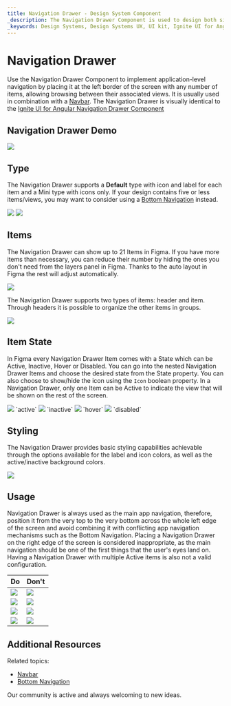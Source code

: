 ```yaml
---
title: Navigation Drawer - Design System Component
_description: The Navigation Drawer Component is used to design both simple and complex application-level navigations. 
_keywords: Design Systems, Design Systems UX, UI kit, Ignite UI for Angular, Angular, Angular Design System, Design Kits for Angular, Figma, Figma to Angular, Export code from Figma, Figma HTML, Figma to HTML, Figma UI kits
---
```


# Navigation Drawer

Use the Navigation Drawer Component to implement application-level navigation by placing it at the left border of the screen with any number of items, allowing browsing between their associated views. It is usually used in combination with a [Navbar](navbar.md). The Navigation Drawer is visually identical to the [Ignite UI for Angular Navigation Drawer Component](https://www.infragistics.com/products/ignite-ui-angular/angular/components/navdrawer.html)

## Navigation Drawer Demo

<img class="responsive-img" src="../images/nav-drawer_demo.png" srcset="../images/nav-drawer_demo@2x.png 2x" />

## Type

The Navigation Drawer supports a **Default** type with icon and label for each item and a Mini type with icons only. If your design contains five or less items/views, you may want to consider using a [Bottom Navigation](bottom-nav.md) instead.

<img class="responsive-img" src="../images/nav-drawer_default.png" srcset="../images/nav-drawer_default@2x.png 2x" />
<img class="responsive-img" src="../images/nav-drawer_mini.png" srcset="../images/nav-drawer_mini@2x.png 2x" />

## Items

The Navigation Drawer can show up to 21 Items in Figma. If you have more items than necessary, you can reduce their number by hiding the ones you don't need from the layers panel in Figma. Thanks to the auto layout in Figma the rest will adjust automatically.

<img class="responsive-img" src="../images/nav-drawer_default.png" srcset="../images/nav-drawer_default@2x.png 2x" />
<div class="divider--half"></div>
<div class="divider--half"></div>
<div class="divider--half"></div>

The Navigation Drawer supports two types of items: header and item. Through headers it is possible to organize the other items in groups.

<img class="responsive-img" src="../images/nav-drawer_item_and_header.png" srcset="../images/nav-drawer_default@2x.png 2x" />


## Item State

In Figma every Navigation Drawer Item comes with a State which can be Active, Inactive, Hover or Disabled. You can go into the nested Navigation Drawer Items and choose the desired state from the State property. You can also choose to show/hide the icon using the `Icon` boolean property. In a Navigation Drawer, only one Item can be Active to indicate the view that will be shown on the rest of the screen.

<img class="responsive-img" src="../images/nav-drawer_active.png" srcset="../images/nav-drawer_active@2x.png 2x" />
`active`
<img class="responsive-img" src="../images/nav-drawer_inactive.png" srcset="../images/nav-drawer_inactive@2x.png 2x" />
`inactive`
<img class="responsive-img" src="../images/nav-drawer_hover.png" srcset="../images/nav-drawer_hover@2x.png 2x" />
`hover`
<img class="responsive-img" src="../images/nav-drawer_disabled.png" srcset="../images/nav-drawer_disabled@2x.png 2x" />
`disabled`

## Styling

The Navigation Drawer provides basic styling capabilities achievable through the options available for the label and icon colors, as well as the active/inactive background colors.

<img class="responsive-img" src="../images/nav-drawer_styling.png" srcset="../images/nav-drawer_styling@2x.png 2x" />

## Usage

Navigation Drawer is always used as the main app navigation, therefore, position it from the very top to the very bottom across the whole left edge of the screen and avoid combining it with conflicting app navigation mechanisms such as the Bottom Navigation. Placing a Navigation Drawer on the right edge of the screen is considered inappropriate, as the main navigation should be one of the first things that the user's eyes land on. Having a Navigation Drawer with multiple Active items is also not a valid configuration.

| Do                                | Don't                               |
| --------------------------------- | ----------------------------------- |
| <img class="responsive-img" src="../images/nav-drawer_do1.png" srcset="../images/nav-drawer_do1@2x.png 2x" /> | <img class="responsive-img" src="../images/nav-drawer_dont1.png" srcset="../images/nav-drawer_dont1@2x.png 2x" /> |
| <img class="responsive-img" src="../images/nav-drawer_do2.png" srcset="../images/nav-drawer_do2@2x.png 2x" /> | <img class="responsive-img" src="../images/nav-drawer_dont2.png" srcset="../images/nav-drawer_dont2@2x.png 2x" /> |
| <img class="responsive-img" src="../images/nav-drawer_do3.png" srcset="../images/nav-drawer_do3@2x.png 2x" /> | <img class="responsive-img" src="../images/nav-drawer_dont3.png" srcset="../images/nav-drawer_dont3@2x.png 2x" /> |
| <img class="responsive-img" src="../images/nav-drawer_do4.png" srcset="../images/nav-drawer_do4@2x.png 2x" /> | <img class="responsive-img" src="../images/nav-drawer_dont4.png" srcset="../images/nav-drawer_dont4@2x.png 2x" /> |

## Additional Resources

Related topics:

- [Navbar](navbar.md)
- [Bottom Navigation](bottom-nav.md)
  <div class="divider--half"></div>

Our community is active and always welcoming to new ideas.
